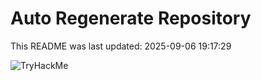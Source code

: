 # Auto Regenerate Repository

This README was last updated: 2025-09-06 19:17:29

 ![TryHackMe](https://tryhackme.com/badge/533634)
